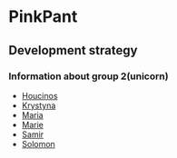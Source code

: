 # PinkPant

## Development strategy

### Information about group 2(unicorn)

- [Houcinos](https://github.com/samirm00/PinkPanther/blob/master/Houcinos.md)
- [Krystyna]()
- [Maria]()
- [Marie]()
- [Samir]()
- [Solomon]()
